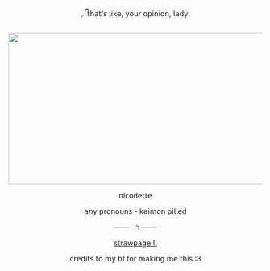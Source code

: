 <p align=center> ◞ ྀི 𝗍𝗁𝖺𝗍’𝗌 𝗅𝗂𝗄𝖾, 𝗒𝗈𝗎𝗋 𝗈𝗉𝗂𝗇𝗂𝗈𝗇, 𝗅𝖺𝖽𝗒.</p>

<p align="center">
<img src="https://i.postimg.cc/SRbMkxWj/IMG-2435.gif" width="600" height="300">
</p>

<p align=center>  𝗇𝗂𝖼𝗈𝖽𝖾𝗍𝗍𝖾</p>
<p align=center> 𝖺𝗇𝗒 𝗉𝗋𝗈𝗇𝗈𝗎𝗇𝗌 - 𝗄𝖺𝗂𝗆𝗈𝗇 𝗉𝗂𝗅𝗅𝖾𝖽</p>

<p align=center> —— ೀ ——</p>


<p align=center> <a href="https://nicoclock.straw.page">𝗌𝗍𝗋𝖺𝗐𝗉𝖺𝗀𝖾 !!</a></p>


<p align=center>  𝖼𝗋𝖾𝖽𝗂𝗍𝗌 𝗍𝗈 𝗆𝗒 𝖻𝖿 𝖿𝗈𝗋 𝗆𝖺𝗄𝗂𝗇𝗀 𝗆𝖾 𝗍𝗁𝗂𝗌 :3</p>
